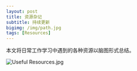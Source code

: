 ```yaml
---
layout: post
title: 资源杂记
subtitle: 持续更新
bigimg: /img/path.jpg
tags: [Resources]
---
```


本文将日常工作学习中遇到的各种资源以脑图形式总结。


![Useful Resources.jpg](https://raw.githubusercontent.com/Scotoma8/CyberSecurity/master/Useful_Resources/Useful%20Resources.jpg)